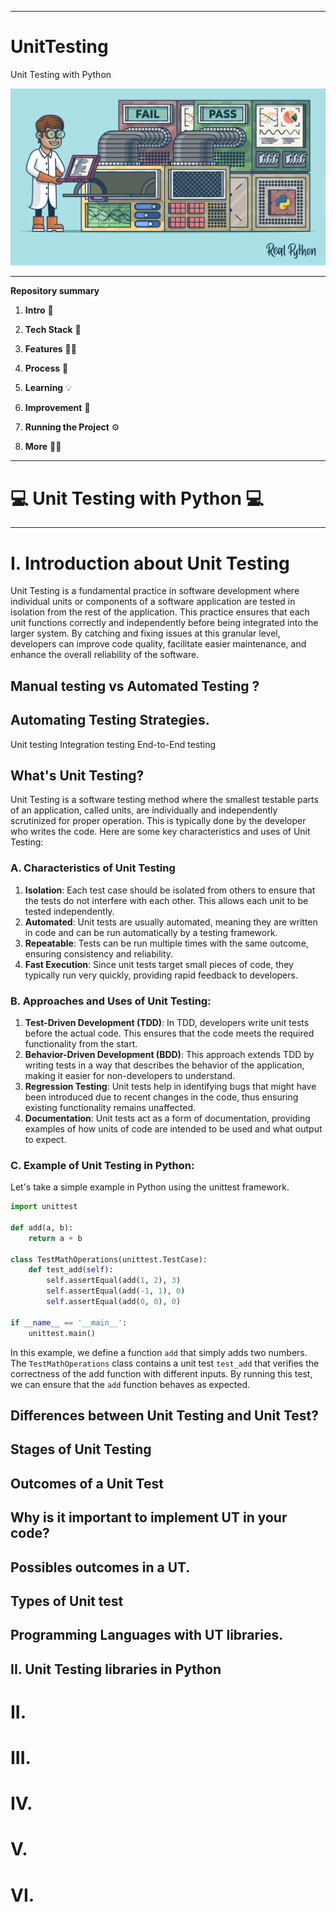  ---------------------------------------------

# UnitTesting

 Unit Testing with Python

 ![ut](/ima/ima1.webp)

---------------------------------------------

**Repository summary**

1.  **Intro** 🧳

2.  **Tech Stack** 🤖

3.  **Features** 🤳🏽

4.  **Process** 👣

5.  **Learning** 💡

6.  **Improvement** 🔩

7.  **Running the Project** ⚙️

8.  **More** 🙌🏽


---------------------------------------------

# :computer: Unit Testing with Python :computer:

---------------------------------------------


# I. Introduction about Unit Testing

Unit Testing is a fundamental practice in software development where individual units or components of a software application are tested in isolation from the rest of the application. This practice ensures that each unit functions correctly and independently before being integrated into the larger system. By catching and fixing issues at this granular level, developers can improve code quality, facilitate easier maintenance, and enhance the overall reliability of the software.

## Manual testing vs Automated Testing ?

## Automating Testing Strategies.

Unit testing
Integration testing
End-to-End testing


## What's Unit Testing?

Unit Testing is a software testing method where the smallest testable parts of an application, called units, are individually and independently scrutinized for proper operation. This is typically done by the developer who writes the code. Here are some key characteristics and uses of Unit Testing:

### A. Characteristics of Unit Testing

1. **Isolation**: Each test case should be isolated from others to ensure that the tests do not interfere with each other. This allows each unit to be tested independently.
2. **Automated**: Unit tests are usually automated, meaning they are written in code and can be run automatically by a testing framework.
3. **Repeatable**: Tests can be run multiple times with the same outcome, ensuring consistency and reliability.
4. **Fast Execution**: Since unit tests target small pieces of code, they typically run very quickly, providing rapid feedback to developers.

### B. Approaches and Uses of Unit Testing:

1. **Test-Driven Development (TDD)**: In TDD, developers write unit tests before the actual code. This ensures that the code meets the required functionality from the start.
1. **Behavior-Driven Development (BDD)**: This approach extends TDD by writing tests in a way that describes the behavior of the application, making it easier for non-developers to understand.
1. **Regression Testing**: Unit tests help in identifying bugs that might have been introduced due to recent changes in the code, thus ensuring existing functionality remains unaffected.
1. **Documentation**: Unit tests act as a form of documentation, providing examples of how units of code are intended to be used and what output to expect.

### C. Example of Unit Testing in Python:

Let's take a simple example in Python using the unittest framework.

```python
import unittest

def add(a, b):
    return a + b

class TestMathOperations(unittest.TestCase):
    def test_add(self):
        self.assertEqual(add(1, 2), 3)
        self.assertEqual(add(-1, 1), 0)
        self.assertEqual(add(0, 0), 0)

if __name__ == '__main__':
    unittest.main()
```

In this example, we define a function `add` that simply adds two numbers. The `TestMathOperations` class contains a unit test `test_add` that verifies the correctness of the add function with different inputs. By running this test, we can ensure that the `add` function behaves as expected.

## Differences between Unit Testing and Unit Test?

## Stages of  Unit Testing

## Outcomes of a Unit Test

## Why is it important to implement UT in your code?

## Possibles outcomes in a UT.

## Types of Unit test

## Programming Languages with UT libraries.

## II. Unit Testing libraries in Python

##

##

##

##

# II. 

# III.

# IV.

# V.

# VI.
